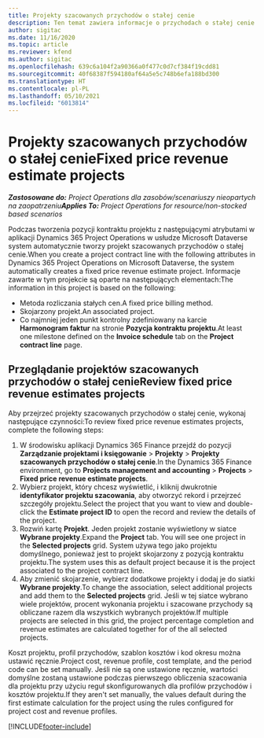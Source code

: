 ```yaml
---
title: Projekty szacowanych przychodów o stałej cenie
description: Ten temat zawiera informacje o przychodach o stałej cenie w projektach.
author: sigitac
ms.date: 11/16/2020
ms.topic: article
ms.reviewer: kfend
ms.author: sigitac
ms.openlocfilehash: 639c6a104f2a90366a0f477c0d7cf384f19cdd81
ms.sourcegitcommit: 40f68387f594180af64a5e5c748b6efa188bd300
ms.translationtype: HT
ms.contentlocale: pl-PL
ms.lasthandoff: 05/10/2021
ms.locfileid: "6013814"
---
```

# <a name="fixed-price-revenue-estimate-projects"></a><span data-ttu-id="cd6b5-103">Projekty szacowanych przychodów o stałej cenie</span><span class="sxs-lookup"><span data-stu-id="cd6b5-103">Fixed price revenue estimate projects</span></span> 

<span data-ttu-id="cd6b5-104">_**Zastosowane do:** Project Operations dla zasobów/scenariuszy nieopartych na zaopatrzeniu_</span><span class="sxs-lookup"><span data-stu-id="cd6b5-104">_**Applies To:** Project Operations for resource/non-stocked based scenarios_</span></span>

<span data-ttu-id="cd6b5-105">Podczas tworzenia pozycji kontraktu projektu z następującymi atrybutami w aplikacji Dynamics 365 Project Operations w usłudze Microsoft Dataverse system automatycznie tworzy projekt szacowanych przychodów o stałej cenie.</span><span class="sxs-lookup"><span data-stu-id="cd6b5-105">When you create a project contract line with the following attributes in Dynamics 365 Project Operations on Microsoft Dataverse, the system automatically creates a fixed price revenue estimate project.</span></span> <span data-ttu-id="cd6b5-106">Informacje zawarte w tym projekcie są oparte na następujących elementach:</span><span class="sxs-lookup"><span data-stu-id="cd6b5-106">The information in this project is based on the following:</span></span>

  - <span data-ttu-id="cd6b5-107">Metoda rozliczania stałych cen.</span><span class="sxs-lookup"><span data-stu-id="cd6b5-107">A fixed price billing method.</span></span>
  - <span data-ttu-id="cd6b5-108">Skojarzony projekt.</span><span class="sxs-lookup"><span data-stu-id="cd6b5-108">An associated project.</span></span>
  - <span data-ttu-id="cd6b5-109">Co najmniej jeden punkt kontrolny zdefiniowany na karcie **Harmonogram faktur** na stronie **Pozycja kontraktu projektu**.</span><span class="sxs-lookup"><span data-stu-id="cd6b5-109">At least one milestone defined on the **Invoice schedule** tab on the **Project contract line** page.</span></span>

## <a name="review-fixed-price-revenue-estimates-projects"></a><span data-ttu-id="cd6b5-110">Przeglądanie projektów szacowanych przychodów o stałej cenie</span><span class="sxs-lookup"><span data-stu-id="cd6b5-110">Review fixed price revenue estimates projects</span></span>
<span data-ttu-id="cd6b5-111">Aby przejrzeć projekty szacowanych przychodów o stałej cenie, wykonaj następujące czynności:</span><span class="sxs-lookup"><span data-stu-id="cd6b5-111">To review fixed price revenue estimates projects, complete the following steps:</span></span>

1. <span data-ttu-id="cd6b5-112">W środowisku aplikacji Dynamics 365 Finance przejdź do pozycji **Zarządzanie projektami i księgowanie** > **Projekty** > **Projekty szacowanych przychodów o stałej cenie**.</span><span class="sxs-lookup"><span data-stu-id="cd6b5-112">In the Dynamics 365 Finance environment, go to **Projects management and accounting** > **Projects** > **Fixed price revenue estimate projects**.</span></span>
2. <span data-ttu-id="cd6b5-113">Wybierz projekt, który chcesz wyświetlić, i kliknij dwukrotnie **identyfikator projektu szacowania**, aby otworzyć rekord i przejrzeć szczegóły projektu.</span><span class="sxs-lookup"><span data-stu-id="cd6b5-113">Select the project that you want to view and double-click the **Estimate project ID** to open the record and review the details of the project.</span></span>
3. <span data-ttu-id="cd6b5-114">Rozwiń kartę **Projekt**. Jeden projekt zostanie wyświetlony w siatce **Wybrane projekty**.</span><span class="sxs-lookup"><span data-stu-id="cd6b5-114">Expand the **Project** tab. You will see one project in the **Selected projects** grid.</span></span> <span data-ttu-id="cd6b5-115">System używa tego jako projektu domyślnego, ponieważ jest to projekt skojarzony z pozycją kontraktu projektu.</span><span class="sxs-lookup"><span data-stu-id="cd6b5-115">The system uses this as default project because it is the project associated to the project contract line.</span></span> 
4. <span data-ttu-id="cd6b5-116">Aby zmienić skojarzenie, wybierz dodatkowe projekty i dodaj je do siatki **Wybrane projekty**.</span><span class="sxs-lookup"><span data-stu-id="cd6b5-116">To change the association, select additional projects and add them to the **Selected projects** grid.</span></span> <span data-ttu-id="cd6b5-117">Jeśli w tej siatce wybrano wiele projektów, procent wykonania projektu i szacowane przychody są obliczane razem dla wszystkich wybranych projektów.</span><span class="sxs-lookup"><span data-stu-id="cd6b5-117">If multiple projects are selected in this grid, the project percentage completion and revenue estimates are calculated together for of the all selected projects.</span></span>

  <span data-ttu-id="cd6b5-118">Koszt projektu, profil przychodów, szablon kosztów i kod okresu można ustawić ręcznie.</span><span class="sxs-lookup"><span data-stu-id="cd6b5-118">Project cost, revenue profile, cost template, and the period code can be set manually.</span></span> <span data-ttu-id="cd6b5-119">Jeśli nie są one ustawione ręcznie, wartości domyślne zostaną ustawione podczas pierwszego obliczenia szacowania dla projektu przy użyciu reguł skonfigurowanych dla profilów przychodów i kosztów projektu.</span><span class="sxs-lookup"><span data-stu-id="cd6b5-119">If they aren't set manually, the values default during the first estimate calculation for the project using the rules configured for project cost and revenue profiles.</span></span>



[!INCLUDE[footer-include](../includes/footer-banner.md)]